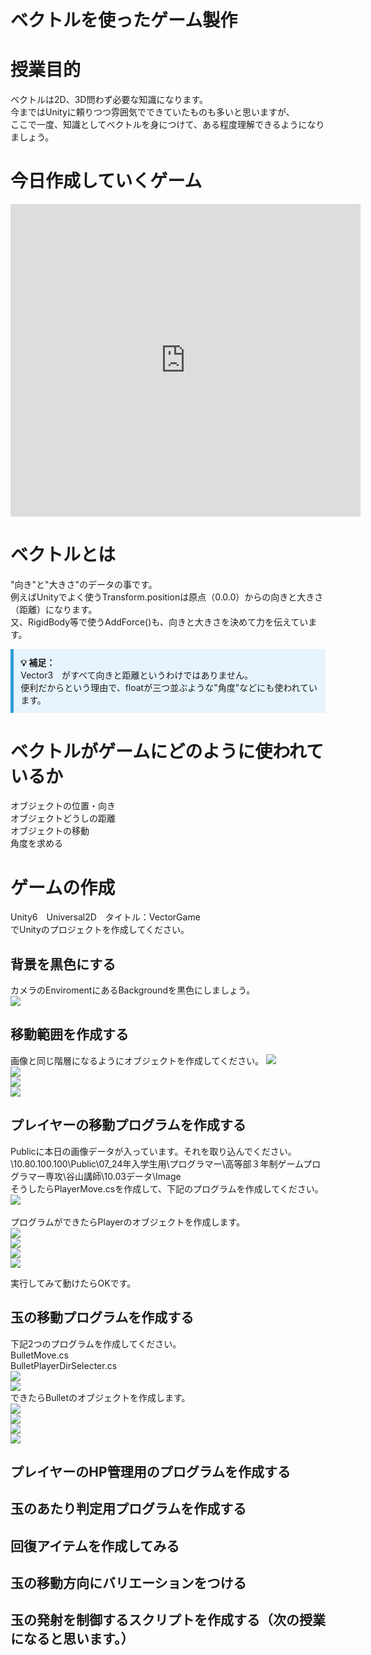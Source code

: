# ベクトルを使ったゲーム製作

# 授業目的
ベクトルは2D、3D問わず必要な知識になります。<br>
今まではUnityに頼りつつ雰囲気でできていたものも多いと思いますが、<br>
ここで一度、知識としてベクトルを身につけて、ある程度理解できるようになりましょう。<br>

# 今日作成していくゲーム
<!-- 動画 -->
<iframe width="560" height="500" src="https://www.youtube.com/embed/xXXEHgmp0O4?si=ouNIdFQE6UhvttYo" title="YouTube video player" frameborder="0" allow="accelerometer; autoplay; clipboard-write; encrypted-media; gyroscope; picture-in-picture; web-share" referrerpolicy="strict-origin-when-cross-origin" allowfullscreen></iframe>

# ベクトルとは
"向き"と"大きさ"のデータの事です。<br>
例えばUnityでよく使うTransform.positionは原点（0.0.0）からの向きと大きさ（距離）になります。<br>
又、RigidBody等で使うAddForce()も、向きと大きさを決めて力を伝えています。<br>

<div style="border-left: 5px solid #2d9cdb; background: #e8f4fd; padding: 0.8em; margin: 1em 0;">
  <strong>💡 補足：</strong><br>
  Vector3　がすべて向きと距離というわけではありません。<br>
  便利だからという理由で、floatが三つ並ぶような"角度"などにも使われています。<br>
</div>

# ベクトルがゲームにどのように使われているか
オブジェクトの位置・向き<br>
オブジェクトどうしの距離<br>
オブジェクトの移動<br>
角度を求める<br>

# ゲームの作成
Unity6　Universal2D　タイトル：VectorGame <br>
でUnityのプロジェクトを作成してください。<br>

## 背景を黒色にする
カメラのEnviromentにあるBackgroundを黒色にしましょう。<br>
<img src="Image/HighSchool_2024/VectorCameraSetting.png"><br>

## 移動範囲を作成する
画像と同じ階層になるようにオブジェクトを作成してください。
<img src="Image/HighSchool_2024/AreaHieralky.png"><br>
<img src="Image/HighSchool_2024/AreaIns.png"><br>
<img src="Image/HighSchool_2024/FrameIns.png"><br>
<img src="Image/HighSchool_2024/InnerIns.png"><br>

## プレイヤーの移動プログラムを作成する
Publicに本日の画像データが入っています。それを取り込んでください。<br>
\\10.80.100.100\Public\07_24年入学生用\プログラマー\高等部３年制ゲームプログラマー専攻\谷山講師\10.03データ\Image<br>
そうしたらPlayerMove.csを作成して、下記のプログラムを作成してください。<br>
<img src="Image/HighSchool_2024/PlayerMove.png"><br>
<br>
プログラムができたらPlayerのオブジェクトを作成します。<br>
<img src="Image/HighSchool_2024/PlayerHie.png" ><br>
<img src="Image/HighSchool_2024/PlayerIns.png" ><br>
<img src="Image/HighSchool_2024/PlayerViewIns.png"><br>
<img src="Image/HighSchool_2024/PlayerScene.png"><br>

実行してみて動けたらOKです。<br>

## 玉の移動プログラムを作成する
下記2つのプログラムを作成してください。<br>
BulletMove.cs<br>
BulletPlayerDirSelecter.cs<br>
<img src="Image/HighSchool_2024/BulletMove.png"><br>
<img src="Image/HighSchool_2024/BulletPlayerMoveDirSelector.png"><br>
できたらBulletのオブジェクトを作成します。<br>
<img src="Image/HighSchool_2024/BulletPlayerDirHie.png"><br>
<img src="Image/HighSchool_2024/BulletPlayerDirIns.png"><br>
<img src="Image/HighSchool_2024/BulletMove.png"><br>
<img src="Image/HighSchool_2024/BulletPlayerDirScene.png"><br>

## プレイヤーのHP管理用のプログラムを作成する
## 玉のあたり判定用プログラムを作成する
## 回復アイテムを作成してみる
## 玉の移動方向にバリエーションをつける
## 玉の発射を制御するスクリプトを作成する（次の授業になると思います。）